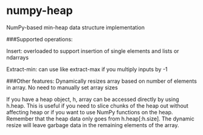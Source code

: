 # numpy-heap
NumPy-based min-heap data structure implementation

###Supported operations:

Insert:  overloaded to support insertion of single elements and lists or ndarrays

Extract-min:  can use like extract-max if you multiply inputs by -1


###Other features:
Dynamically resizes array based on number of elements in array.  No need to manually set array sizes

If you have a heap object, h, array can be accessed directly by using h.heap.  This is useful if you need to slice 
chunks of the heap out without affecting heap or if you want to use NumPy functions on the heap.  Remember that the 
heap data only goes from h.heap[:h.size].  The dynamic resize will leave garbage data in the remaining elements of the 
array.


